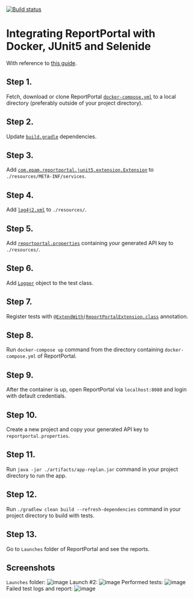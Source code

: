 [![Build status](https://ci.appveyor.com/api/projects/status/igmov1g7hb9n5n4i?svg=true)](https://ci.appveyor.com/project/nshabankin/qaa-hw-09-02)
# Integrating ReportPortal with Docker, JUnit5 and Selenide
With reference to [this guide](https://github.com/reportportal/agent-java-junit5#readme).
## Step 1.
Fetch, download or clone ReportPortal [`docker-compose.yml`](https://raw.githubusercontent.com/reportportal/reportportal/master/docker-compose.yml) to a local directory (preferably outside of your project directory).
## Step 2.
Update [`build.gradle`](https://github.com/nshabankin/qaa-hw-09-02/blob/51ec1340a7a0e1124d031f8935f09952854f1155/build.gradle) dependencies.
## Step 3.
Add [`com.epam.reportportal.junit5.extension.Extension`](https://github.com/nshabankin/qaa-hw-09-02/blob/51ec1340a7a0e1124d031f8935f09952854f1155/src/test/resources/META-INF/services/org.junit.jupiter.api.extension.Extension) to `./resources/META-INF/services`.
## Step 4.
Add [`log4j2.xml`](https://github.com/nshabankin/qaa-hw-09-02/blob/51ec1340a7a0e1124d031f8935f09952854f1155/src/test/resources/log4j2.xml) to `./resources/`.
## Step 5.
Add [`reportportal.properties`](https://github.com/nshabankin/qaa-hw-09-02/blob/51ec1340a7a0e1124d031f8935f09952854f1155/src/test/resources/reportportal.properties) containing your generated API key to `./resources/`.
## Step 6.
Add [`Logger`](https://github.com/nshabankin/qaa-hw-09-02/blob/51ec1340a7a0e1124d031f8935f09952854f1155/src/test/java/ru/netology/delivery/test/DeliveryTest.java#L37) object to the test class.
## Step 7.
Register tests with [`@ExtendWith(ReportPortalExtension.class`](https://github.com/nshabankin/qaa-hw-09-02/blob/51ec1340a7a0e1124d031f8935f09952854f1155/src/test/java/ru/netology/delivery/test/DeliveryTest.java#L40) annotation.
## Step 8.
Run `docker-compose up` command from the directory containing `docker-compose.yml` of ReportPortal.
## Step 9.
After the container is up, open ReportPortal via `localhost:8080` and login with default credentials.
## Step 10.
Create a new project and copy your generated API key to `reportportal.properties`.
## Step 11.
Run `java -jar ./artifacts/app-replan.jar` command in your project directory to run the app.
## Step 12.
Run `./gradlew clean build --refresh-dependencies` command in your project directory to build with tests.
## Step 13.
Go to `Launches` folder of ReportPortal and see the reports.
## Screenshots
`Launches` folder:
![image](https://github.com/user-attachments/assets/6e98d097-567a-42e1-876a-b70b48c88cc1)
Launch #2:
![image](https://github.com/user-attachments/assets/6df20f5f-b6e9-42f0-b5d1-bcd9cdfa8765)
Performed tests:
![image](https://github.com/user-attachments/assets/71926f17-5b6d-4d73-beb6-ae66221b2034)
Failed test logs and report:
![image](https://github.com/user-attachments/assets/56315857-362d-4ad4-a8fc-21295a252d72)
